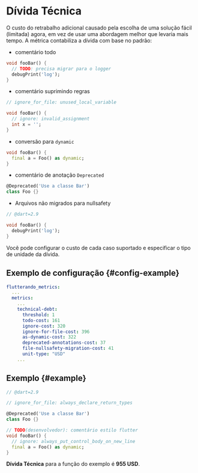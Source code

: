 # Dívida Técnica

O custo do retrabalho adicional causado pela escolha de uma solução fácil (limitada) agora, em vez de usar uma abordagem melhor que levaria mais tempo. A métrica contabiliza a dívida com base no padrão:

- comentário todo

```dart
void fooBar() {
  // TODO: precisa migrar para o logger
  debugPrint('log');
}
```

- comentário suprimindo regras

```dart
// ignore_for_file: unused_local_variable

void fooBar() {
  // ignore: invalid_assignment
  int x = '';
}
```

- conversão para `dynamic`

```dart
void fooBar() {
  final a = Foo() as dynamic;
}
```

- comentário de anotação `Deprecated`

```dart
@Deprecated('Use a classe Bar')
class Foo {}
```

- Arquivos não migrados para nullsafety

```dart
// @dart=2.9

void fooBar() {
  debugPrint('log');
}
```

Você pode configurar o custo de cada caso suportado e especificar o tipo de unidade da dívida.

## Exemplo de configuração {#config-example}

```yaml
flutterando_metrics:
  ...
  metrics:
    ...
    technical-debt:
      threshold: 1
      todo-cost: 161
      ignore-cost: 320
      ignore-for-file-cost: 396
      as-dynamic-cost: 322
      deprecated-annotations-cost: 37
      file-nullsafety-migration-cost: 41
      unit-type: "USD"
    ...
```

## Exemplo {#example}

```dart
// @dart=2.9

// ignore_for_file: always_declare_return_types

@Deprecated('Use a classe Bar')
class Foo {}

// TODO(desenvolvedor): comentário estilo flutter
void fooBar() {
  // ignore: always_put_control_body_on_new_line
  final a = Foo() as dynamic;
}

```

**Dívida Técnica** para a função do exemplo é **955 USD**.
